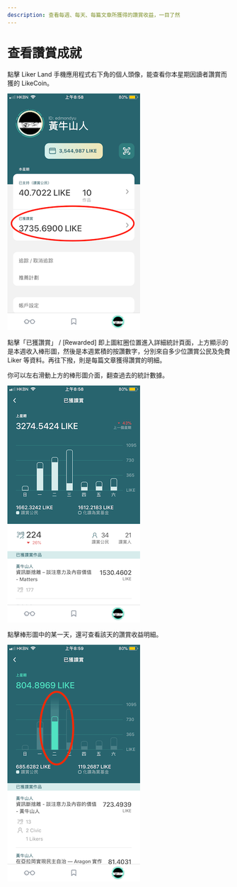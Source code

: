 ```yaml
---
description: 查看每週、每天、每篇文章所獲得的讚賞收益，一目了然
---
```


# 查看讚賞成就

點擊 Liker Land 手機應用程式右下角的個人頭像，能查看你本星期因讀者讚賞而獲的 LikeCoin。

![&#x672C;&#x661F;&#x671F;&#x6240;&#x7372;&#x7684; LikeCoin](../../.gitbook/assets/img_0668-copy.PNG)

點擊「已獲讚賞」 / \[Rewarded\] 即上圖紅圈位置進入詳細統計頁面，上方顯示的是本週收入棒形圖，然後是本週累積的按讚數字，分別來自多少位讚賞公民及免費 Liker 等資料。再往下撥，則是每篇文章獲得讚賞的明細。

你可以左右滑動上方的棒形圖介面，翻查過去的統計數據。

![&#x6BCF;&#x9031;&#x7684;&#x8A73;&#x7D30;&#x7D71;&#x8A08;&#x9801;&#x9762;](../../.gitbook/assets/img_0669.PNG)

 點擊棒形圖中的某一天，還可查看該天的讚賞收益明細。

![&#x9EDE;&#x64CA;&#x4E0A;&#x65B9;&#x68D2;&#x5F62;&#x5716;&#x4E2D;&#x7684;&#x67D0;&#x4E00;&#x5929;&#x67E5;&#x770B;&#x8A72;&#x5929;&#x660E;&#x7D30;&#xFF0C;&#x5DE6;&#x53F3;&#x6ED1;&#x52D5;&#x67E5;&#x770B;&#x6B77;&#x53F2;&#x6578;&#x64DA;](../../.gitbook/assets/img_0670.PNG)

